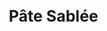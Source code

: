 ---
layout: recette
categories: [recettes]
hidden: true
lang: fr
sitemap: false
title: Pâte Sablée
type: boulangerie
recettes:
  À la main:
    ingredients: 
      - nom: farine blanche
        qte: 200
        unite: gr
      - nom: beurre
        qte: 140
        unite: gr
      - nom: sucre
        qte: 50
        unite: gr
      - nom: sel
        qte: 3
        unite: gr
      - nom: eau froide
        qte: 37
        unite: mL
      - nom: jus de citron
        qte: 3
        unite: mL
    preconditions:
      - Mélanger l'eau et le jus de citron, réserver au frais
      - Le beurre doit être froid
    etapes:
      - label: Préparation
        details:
          - Dans un saladier verser la farine, le sucre et le sel
          - Couper le beurre en petits dés
          - Ajouter le beurre sur la farine
          - Écraser les dés de beurre du bout des doigts
          - Frotter la pâte entre les mains jusqu'à l'obtention de petits bouts
          - Ajouter l'eau froide et le jus de citron
          - Former une boule
          - Sur le plan de travail, fraiser la boule une/deux fois
          - Former une boule et l'applatir un peu
          - Réserver minimum 30 minutes au frais
  Au Robot:
    ingredients: 
      - nom: farine blanche
        qte: 265
        unite: gr
      - nom: beurre
        qte: 210
        unite: gr
      - nom: sucre glace
        qte: 20
        unite: gr
      - nom: sel
        qte: 3
        unite: gr
      - nom: eau froide
        qte: 60
        unite: mL
    preconditions:
      - Mélanger l'eau et le jus de citron, réserver au frais
      - Le beurre doit être froid
    etapes:
      - label: Préparation
        details:
          - Verser 175 grammes de farine, le sucre et le sel dans le bol du robot
          - Mixer deux fois 
          - Couper le beurre en petits dés
          - Ajouter le beurre 
          - Mixer jusqu'à incorporation (environ 25 coups)
          - Bien racler les bords
          - Ajouter la farine restante
          - Mixer jusqu'à incorporation (environ 5 coups)
          - Déverser la pâte dans un saladier
          - Ajouter l'eau et mélanger à la main
          - Former une boule
          - Aplatir légèrement la boule
          - Filmer
          - Réserver minimum 2 heures au frais

cuisson:
  - "À blanc : 170°C pour 15 à 20 minutes"
notes:
  - Ne pas trop travailler la pâte sinon elle va durcir a la cuisson
  - Fraiser une nouvelle fois la pâte si elle est trop friable
  - label: Gestes
    link: https://www.youtube.com/watch?v=6x3OldldC_g
  - Une pâte sablée s'obtient par sablage. Une pâte sucrée s'obtient par crémage du beurre avec le sucre
variantes:
  - label: Avec de la poudre d'amandes
    todo: true
  - label: Avec des graines de pavot
    todo: true
---